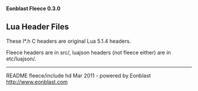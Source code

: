 **Eonblast Fleece 0.3.0**

Lua Header Files
----------------

These l*.h C headers are original Lua 5.1.4 headers.

Fleece headers are in src/, luajson headers (not fleece either) are in etc/luajson/.

































_______________________________________________________________________________
README fleece/include hd Mar 2011 - powered by Eonblast http://www.eonblast.com
